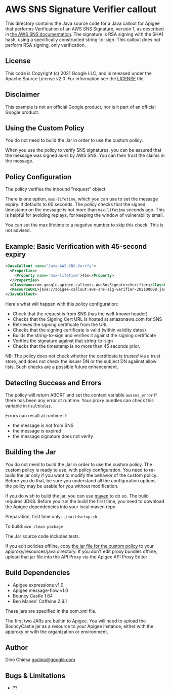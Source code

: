 # AWS SNS Signature Verifier callout

This directory contains the Java source code for a Java callout for Apigee
that performs Verification of an AWS SNS Signature, version 1, as described in [the AWS SNS documentation](https://docs.aws.amazon.com/sns/latest/dg/sns-example-code-endpoint-java-servlet.html).
The signature is RSA signing with the SHA1 hash, using a specifically constructed string-to-sign.
This callout does not perform RSA signing, only verification.

## License

This code is Copyright (c) 2021 Google LLC, and is released under the
Apache Source License v2.0. For information see the [LICENSE](LICENSE) file.

## Disclaimer

This example is not an official Google product, nor is it part of an official Google product.

## Using the Custom Policy

You do not need to build the Jar in order to use the custom policy.

When you use the policy to verify SNS signatures, you can be assured that the message was signed as-is by AWS SNS.
You can then trust the claims in the message.



## Policy Configuration

The policy verifies the inbound "request" object.

There is one option, `max-lifetime`, which you can use to set the message
expiry.  It defaults to 60 seconds.  The policy checks that the signed timestamp
on the message is not more than `max-lifetime` seconds ago. This is helpful for
avoiding replays, for keeping the window of vulnerability small.

You can set the max lifetime to a negative number to skip this check. This is not advised.

## Example: Basic Verification with 45-second expiry

  ```xml
  <JavaCallout name="Java-AWS-SNS-Verify">
    <Properties>
      <Property name='max-lifetime'>45s</Property>
    </Properties>
    <ClassName>com.google.apigee.callouts.AwsSnsSignatureVerifier</ClassName>
    <ResourceURL>java://apigee-callout-aws-sns-sig-verifier-202100608.jar</ResourceURL>
  </JavaCallout>
  ```

Here's what will happen with this policy configuration:

* Check that the request is from SNS (has the well-known header)
* Checks that the Signing Cert URL is hosted at amazonaws.com for SNS
* Retrieves the signing certificate from the URL
* Checks that the signing certificate is valid (within validity dates)
* Builds the string-to-sign and verifies it against the signing certificate
* Verifies the signature against that string-to-sign
* Checks that the timestamp is no more than 45 seconds prior.

NB: The policy does not check whether the certificate is _trusted_ via a trust store, and does not check
the issuer DN or the subject DN agaiinst allow lists. Such checks are a possible future enhancement.


## Detecting Success and Errors

The policy will return ABORT and set the context variable `awssns_error` if there has been any error at runtime. Your proxy bundles can check this variable in `FaultRules`.

Errors can result at runtime if:

* the message is not from SNS
* the message is expired
* the message signature does not verify

## Building the Jar

You do not need to build the Jar in order to use the custom policy. The custom policy is
ready to use, with policy configuration. You need to re-build the jar only if you want
to modify the behavior of the custom policy. Before you do that, be sure you understand
all the configuration options - the policy may be usable for you without modification.

If you do wish to build the jar, you can use [maven](https://maven.apache.org/download.cgi) to do so. The build requires JDK8. Before you run the build the first time, you need to download the Apigee dependencies into your local maven repo.

Preparation, first time only: `./buildsetup.sh`

To build: `mvn clean package`

The Jar source code includes tests.

If you edit policies offline, copy [the jar file for the custom policy](callout/target/apigee-callout-aws-sns-sig-verifier-202100608.jar)  to your apiproxy/resources/java directory.  If you don't edit proxy bundles offline, upload that jar file into the API Proxy via the Apigee API Proxy Editor .


## Build Dependencies

* Apigee expressions v1.0
* Apigee message-flow v1.0
* Bouncy Castle 1.64
* Ben Manes' Caffeine 2.9.1

These jars are specified in the pom.xml file.

The first two JARs are builtin to Apigee. You will need to upload the
BouncyCastle jar as a resource to your Apigee instance, either
with the apiproxy or with the organization or environment.


## Author

Dino Chiesa
godino@google.com


## Bugs & Limitations

* ??
